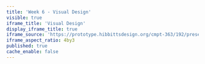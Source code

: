 ```yaml
---
title: 'Week 6 - Visual Design'
visible: true
iframe_title: 'Visual Design'
display_iframe_title: true
iframe_source: 'https://prototype.hibbittsdesign.org/cmpt-363/192/presentations/placeholder-slide'
iframe_aspect_ratio: 4by3
published: true
cache_enable: false
---
```

